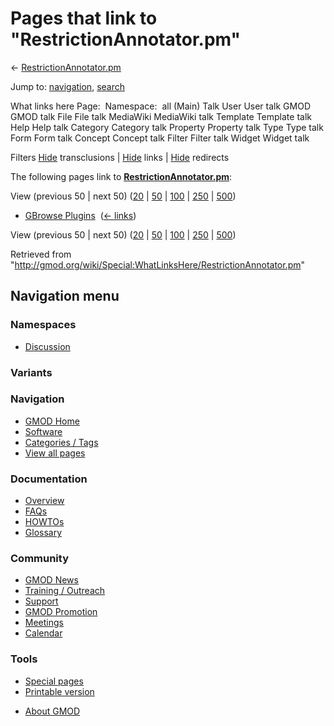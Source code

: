 <div id="mw-page-base" class="noprint">

</div>

<div id="mw-head-base" class="noprint">

</div>

<div id="content" class="mw-body" role="main">

<span id="top"></span>

<div id="mw-js-message" style="display:none;">

</div>



# <span dir="auto">Pages that link to "RestrictionAnnotator.pm"</span>

<div id="bodyContent">

<div id="contentSub">

←
[RestrictionAnnotator.pm](/wiki/RestrictionAnnotator.pm "RestrictionAnnotator.pm")

</div>

<div id="jump-to-nav" class="mw-jump">

Jump to: [navigation](#mw-navigation), [search](#p-search)

</div>

<div id="mw-content-text">

What links here Page:  Namespace:  all (Main) Talk User User talk GMOD
GMOD talk File File talk MediaWiki MediaWiki talk Template Template talk
Help Help talk Category Category talk Property Property talk Type Type
talk Form Form talk Concept Concept talk Filter Filter talk Widget
Widget talk

Filters
[Hide](/mediawiki/index.php?title=Special:WhatLinksHere/RestrictionAnnotator.pm&hidetrans=1 "Special:WhatLinksHere/RestrictionAnnotator.pm")
transclusions \|
[Hide](/mediawiki/index.php?title=Special:WhatLinksHere/RestrictionAnnotator.pm&hidelinks=1 "Special:WhatLinksHere/RestrictionAnnotator.pm")
links \|
[Hide](/mediawiki/index.php?title=Special:WhatLinksHere/RestrictionAnnotator.pm&hideredirs=1 "Special:WhatLinksHere/RestrictionAnnotator.pm")
redirects

The following pages link to
**[RestrictionAnnotator.pm](/wiki/RestrictionAnnotator.pm "RestrictionAnnotator.pm")**:

View (previous 50 \| next 50)
([20](/mediawiki/index.php?title=Special:WhatLinksHere/RestrictionAnnotator.pm&limit=20 "Special:WhatLinksHere/RestrictionAnnotator.pm")
\|
[50](/mediawiki/index.php?title=Special:WhatLinksHere/RestrictionAnnotator.pm&limit=50 "Special:WhatLinksHere/RestrictionAnnotator.pm")
\|
[100](/mediawiki/index.php?title=Special:WhatLinksHere/RestrictionAnnotator.pm&limit=100 "Special:WhatLinksHere/RestrictionAnnotator.pm")
\|
[250](/mediawiki/index.php?title=Special:WhatLinksHere/RestrictionAnnotator.pm&limit=250 "Special:WhatLinksHere/RestrictionAnnotator.pm")
\|
[500](/mediawiki/index.php?title=Special:WhatLinksHere/RestrictionAnnotator.pm&limit=500 "Special:WhatLinksHere/RestrictionAnnotator.pm"))

- [GBrowse Plugins](/wiki/GBrowse_Plugins "GBrowse Plugins") ‎
  <span class="mw-whatlinkshere-tools">([←
  links](/mediawiki/index.php?title=Special:WhatLinksHere&target=GBrowse+Plugins "Special:WhatLinksHere"))</span>

View (previous 50 \| next 50)
([20](/mediawiki/index.php?title=Special:WhatLinksHere/RestrictionAnnotator.pm&limit=20 "Special:WhatLinksHere/RestrictionAnnotator.pm")
\|
[50](/mediawiki/index.php?title=Special:WhatLinksHere/RestrictionAnnotator.pm&limit=50 "Special:WhatLinksHere/RestrictionAnnotator.pm")
\|
[100](/mediawiki/index.php?title=Special:WhatLinksHere/RestrictionAnnotator.pm&limit=100 "Special:WhatLinksHere/RestrictionAnnotator.pm")
\|
[250](/mediawiki/index.php?title=Special:WhatLinksHere/RestrictionAnnotator.pm&limit=250 "Special:WhatLinksHere/RestrictionAnnotator.pm")
\|
[500](/mediawiki/index.php?title=Special:WhatLinksHere/RestrictionAnnotator.pm&limit=500 "Special:WhatLinksHere/RestrictionAnnotator.pm"))

</div>

<div class="printfooter">

Retrieved from
"<http://gmod.org/wiki/Special:WhatLinksHere/RestrictionAnnotator.pm>"

</div>

<div id="catlinks" class="catlinks catlinks-allhidden">

</div>

<div class="visualClear">

</div>

</div>

</div>

<div id="mw-navigation">

## Navigation menu

<div id="mw-head">



<div id="left-navigation">

<div id="p-namespaces" class="vectorTabs" role="navigation"
aria-labelledby="p-namespaces-label">

### Namespaces


- <span id="ca-talk"><a
  href="/mediawiki/index.php?title=Talk:RestrictionAnnotator.pm&amp;action=edit&amp;redlink=1"
  accesskey="t"
  title="Discussion about the content page [t]">Discussion</a></span>

</div>

<div id="p-variants" class="vectorMenu emptyPortlet" role="navigation"
aria-labelledby="p-variants-label">

### 

### Variants[](#)

<div class="menu">

</div>

</div>

</div>





</div>

</div>

</div>

<div id="mw-panel">

<div id="p-logo" role="banner">

<a href="/wiki/Main_Page"
style="background-image: url(http://gmod.org/images/GMOD-cogs.png);"
title="Visit the main page"></a>

</div>

<div id="p-Navigation" class="portal" role="navigation"
aria-labelledby="p-Navigation-label">

### Navigation

<div class="body">

- <span id="n-GMOD-Home">[GMOD Home](/wiki/Main_Page)</span>
- <span id="n-Software">[Software](/wiki/GMOD_Components)</span>
- <span id="n-Categories-.2F-Tags">[Categories /
  Tags](/wiki/Categories)</span>
- <span id="n-View-all-pages">[View all
  pages](/wiki/Special:AllPages)</span>

</div>

</div>

<div id="p-Documentation" class="portal" role="navigation"
aria-labelledby="p-Documentation-label">

### Documentation

<div class="body">

- <span id="n-Overview">[Overview](/wiki/Overview)</span>
- <span id="n-FAQs">[FAQs](/wiki/Category:FAQ)</span>
- <span id="n-HOWTOs">[HOWTOs](/wiki/Category:HOWTO)</span>
- <span id="n-Glossary">[Glossary](/wiki/Glossary)</span>

</div>

</div>

<div id="p-Community" class="portal" role="navigation"
aria-labelledby="p-Community-label">

### Community

<div class="body">

- <span id="n-GMOD-News">[GMOD News](/wiki/GMOD_News)</span>
- <span id="n-Training-.2F-Outreach">[Training /
  Outreach](/wiki/Training_and_Outreach)</span>
- <span id="n-Support">[Support](/wiki/Support)</span>
- <span id="n-GMOD-Promotion">[GMOD
  Promotion](/wiki/GMOD_Promotion)</span>
- <span id="n-Meetings">[Meetings](/wiki/Meetings)</span>
- <span id="n-Calendar">[Calendar](/wiki/Calendar)</span>

</div>

</div>

<div id="p-tb" class="portal" role="navigation"
aria-labelledby="p-tb-label">

### Tools

<div class="body">

- <span id="t-specialpages"><a href="/wiki/Special:SpecialPages" accesskey="q"
  title="A list of all special pages [q]">Special pages</a></span>
- <span id="t-print"><a
  href="/mediawiki/index.php?title=Special:WhatLinksHere/RestrictionAnnotator.pm&amp;printable=yes"
  rel="alternate" accesskey="p"
  title="Printable version of this page [p]">Printable version</a></span>

</div>

</div>

</div>

</div>

<div id="footer" role="contentinfo">

- <span id="footer-places-about">[About
  GMOD](/wiki/GMOD:About "GMOD:About")</span>

<!-- -->






</div>

